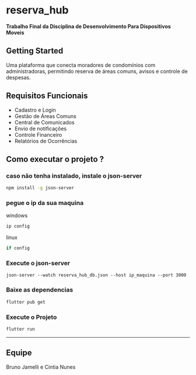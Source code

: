 # reserva_hub

**Trabalho Final da Disciplina de Desenvolvimento Para Dispositivos Moveis**

## Getting Started

Uma plataforma que conecta moradores de condomínios com administradoras, permitindo reserva de áreas comuns, avisos e controle de despesas.

## Requisitos Funcionais
- Cadastro e Login
- Gestão de Áreas Comuns
- Central de Comunicados
- Envio de notificações
- Controle Financeiro
- Relatórios de Ocorrências
## Como executar o projeto ?
### caso não tenha instalado, instale o json-server
```bash
npm install -g json-server
```

### pegue o ip da sua maquina
windows
```bash
ip config
```

linux
```bash
if config
```

### Execute o json-server
```
json-server --watch reserva_hub_db.json --host ip_maquina --port 3000
```

### Baixe as dependencias
```bash
flutter pub get
```

### Execute o Projeto
```bash
flutter run
```
---

## Equipe
Bruno Jamelli e Cintia Nunes